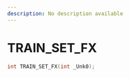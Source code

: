 ```yaml
---
description: No description available 
---
```


# TRAIN_SET_FX

```cpp
int TRAIN_SET_FX(int _Unk0);
```